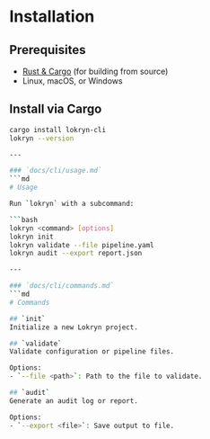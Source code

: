 # Installation

## Prerequisites
- [Rust & Cargo](https://www.rust-lang.org/tools/install) (for building from source)
- Linux, macOS, or Windows

## Install via Cargo
```bash
cargo install lokryn-cli
lokryn --version

---

### `docs/cli/usage.md`
```md
# Usage

Run `lokryn` with a subcommand:

```bash
lokryn <command> [options]
lokryn init
lokryn validate --file pipeline.yaml
lokryn audit --export report.json

---

### `docs/cli/commands.md`
```md
# Commands

## `init`
Initialize a new Lokryn project.

## `validate`
Validate configuration or pipeline files.

Options:
- `--file <path>`: Path to the file to validate.

## `audit`
Generate an audit log or report.

Options:
- `--export <file>`: Save output to file.
